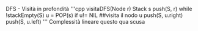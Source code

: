 DFS - Visità in profondità 
'''cpp
  visitaDFS(Node r) 
    Stack s
    push(S, r)
    while !stackEmpty(S)
      u = POP(s)
      if u!= NIL
        ##visita il nodo u
        push(S, u.right)
        push(S, u.left)
'''
Complessità lineare questo qua scusa
